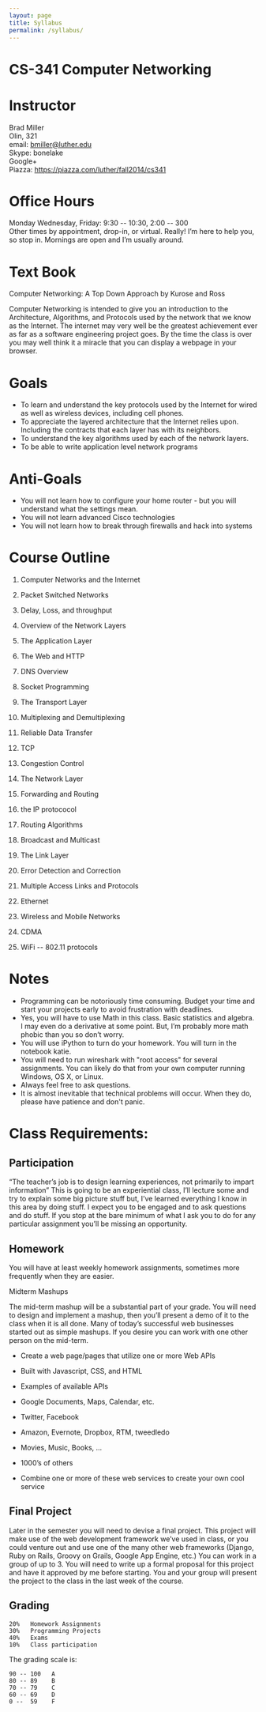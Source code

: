 ```yaml
---
layout: page
title: Syllabus
permalink: /syllabus/
---
```


CS-341 Computer Networking
==========================

Instructor
==========

Brad Miller\
Olin, 321\
email: bmiller@luther.edu\
Skype: bonelake\
Google+\
Piazza: https://piazza.com/luther/fall2014/cs341

Office Hours
============

Monday Wednesday, Friday: 9:30 -- 10:30, 2:00 -- 300\
Other times by appointment, drop-in, or virtual. Really! I’m here to
help you, so stop in. Mornings are open and I’m usually around.

Text Book
=========

Computer Networking: A Top Down Approach by Kurose and Ross

Computer Networking is intended to give you an introduction to the Architecture, Algorithms, 
and Protocols used by the network that we know as the Internet. The internet may very well be 
the greatest achievement ever as far as a software engineering project goes. By the time the 
class is over you may well think it a miracle that you can display a webpage in your browser.

Goals
=====

-  To learn and understand the key protocols used by the Internet for wired as well as wireless devices, including cell phones.
-  To appreciate the layered architecture that the Internet relies upon. Including the contracts that each layer has with its neighbors.
-  To understand the key algorithms used by each of the network layers.
-  To be able to write application level network programs

Anti-Goals
==========

- You will not learn how to configure your home router - but you will understand what the settings mean.
- You will not learn advanced Cisco technologies
- You will not learn how to break through firewalls and hack into systems

Course Outline
==============

1.  Computer Networks and the Internet

  1. Packet Switched Networks
  1. Delay, Loss, and throughput
  1. Overview of the Network Layers

2.  The Application Layer

  1. The Web and HTTP
  1. DNS Overview
  1. Socket Programming
  

3.  The Transport Layer

  1. Multiplexing and Demultiplexing
  1. Reliable Data Transfer
  1. TCP
  1. Congestion Control

4.  The Network Layer

  1. Forwarding and Routing
  1. the IP protococol
  1. Routing Algorithms
  1. Broadcast and Multicast
  
5.  The Link Layer

  1. Error Detection and Correction
  1. Multiple Access Links and Protocols
  1. Ethernet

6.  Wireless and Mobile Networks

  1. CDMA
  1. WiFi -- 802.11 protocols


Notes
=====

-  Programming can be notoriously time consuming. Budget your time and start your projects 
early to avoid frustration with deadlines.
-  Yes, you will have to use Math in this class. Basic statistics and algebra. I may even do a 
derivative at some point. But, I’m probably more math phobic than you so don’t worry.
- You will use iPython to turn do your homework. You will turn in the notebook katie.
- You will need to run wireshark with "root access" for several assignments.  You can likely do that from your own computer running Windows, OS X, or Linux. 
- Always feel free to ask questions.
- It is almost inevitable that technical problems will occur. When they do, please have 
patience and don't panic.

Class Requirements: 
===================

Participation
-------------

“The teacher’s job is to design learning experiences, not primarily to
impart information” This is going to be an experiential class, I’ll
lecture some and try to explain some big picture stuff but, I’ve learned
everything I know in this area by doing stuff. I expect you to be
engaged and to ask questions and do stuff. If you stop at the bare
minimum of what I ask you to do for any particular assignment you’ll be
missing an opportunity.

Homework
--------

You will have at least weekly homework assignments, sometimes more
frequently when they are easier.

Midterm Mashups

The mid-term mashup will be a substantial part of your grade. You will
need to design and implement a mashup, then you’ll present a demo of it
to the class when it is all done. Many of today’s successful web
businesses started out as simple mashups. If you desire you can work
with one other person on the mid-term.

-   Create a web page/pages that utilize one or more Web APIs

-   Built with Javascript, CSS, and HTML

-   Examples of available APIs

-   Google Documents, Maps, Calendar, etc.

-   Twitter, Facebook

-   Amazon, Evernote, Dropbox, RTM, tweedledo

-   Movies, Music, Books, ...

-   1000’s of others

-   Combine one or more of these web services to create your own cool
    service

Final Project
-------------

Later in the semester you will need to devise a final project. This
project will make use of the web development framework we’ve used in
class, or you could venture out and use one of the many other web
frameworks (Django, Ruby on Rails, Groovy on Grails, Google App Engine,
etc.) You can work in a group of up to 3. You will need to write up a
formal proposal for this project and have it approved by me before
starting. You and your group will present the project to the class in
the last week of the course.

Grading
-------

    20%   Homework Assignments
    30%   Programming Projects
    40%   Exams
    10%   Class participation

The grading scale is:

    90 -- 100   A
    80 -- 89    B
    70 -- 79    C
    60 -- 69    D
    0 --  59    F
